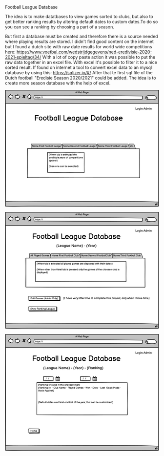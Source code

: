 Football League Database

The idea is to make datatbases to view games sorted to clubs, but also to get better ranking results by altering default dates to custom dates.To do so you can see a ranking by choosing a part of a season. 

But first a database must be created and therefore there is a source needed where playing results are stored. I didn't find good content on the internet but I found a dutch site with raw date results for world wide competitions here:
https://www.voetbal.com/wedstrijdgegevens/ned-eredivisie-2020-2021-spieltag/34/
With a lot of copy paste action it was possible to put the raw data together in an excel file.
With excel it's possible to filter it to a nice sorted result.
If found on internet a tool to convert excel data to an mysql database by using this: https://sqlizer.io/#/
After that te first sql file of the Dutch football "Eredisie Season 2020/2021" could be added. The idea is to create more season database with the help of excel.








![front page](https://github.com/Kriz-hub/Football_League_Database/blob/main/wireframes/page1.png)

![fpage2](https://github.com/Kriz-hub/Football_League_Database/blob/main/wireframes/page2.png)

![page3](https://github.com/Kriz-hub/Football_League_Database/blob/main/wireframes/page3.png)

